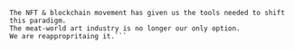 ```We are at the cusp of a technical, artistic, and cultural (r)evolution. 
The NFT & blockchain movement has given us the tools needed to shift this paradigm. 
The meat-world art industry is no longer our only option. 
We are reappropritaing it.```
